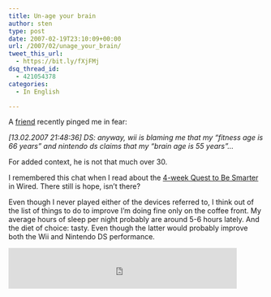 ```yaml
---
title: Un-age your brain
author: sten
type: post
date: 2007-02-19T23:10:09+00:00
url: /2007/02/unage_your_brain/
tweet_this_url:
  - https://bit.ly/fXjFMj
dsq_thread_id:
  - 421054378
categories:
  - In English

---
```

A [friend][1] recently pinged me in fear:
  
_[13.02.2007 21:48:36] DS: anyway, wii is blaming me that my &#8220;fitness age is 66 years&#8221; and nintendo ds claims that my &#8220;brain age is 55 years&#8221;&#8230;_

For added context, he is not that much over 30.

I remembered this chat when I read about the [4-week Quest to Be Smarter][2] in Wired. There still is hope, isn&#8217;t there?

Even though I never played either of the devices referred to, I think out of the list of things to do to improve I&#8217;m doing fine only on the coffee front. My average hours of sleep per night probably are around 5-6 hours lately. And the diet of choice: tasty. Even though the latter would probably improve both the Wii and Nintendo DS performance.

<iframe src="http://www.facebook.com/plugins/like.php?href=http%3A%2F%2Fsten.tamkivi.com%2F2007%2F02%2Funage_your_brain%2F&layout=standard&show_faces=true&width=450&action=like&colorscheme=light&height=80" scrolling="no" frameborder="0" style="border:none; overflow:hidden; width:450px; height:80px;" allowTransparency="true"></iframe>

 [1]: http://distantsignal.blogspot.com
 [2]: http://www.wired.com/wired/archive/15.01/smart.html